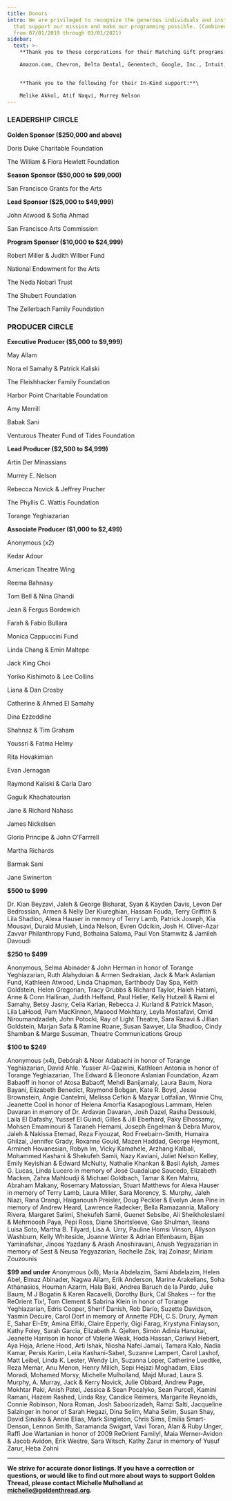 ```yaml
---
title: Donors
intro: We are privileged to recognize the generous individuals and institutions
  that support our mission and make our programming possible. (Combined gifts
  from 07/01/2019 through 03/01/2021)
sidebar:
  text: >-
    **Thank you to these corporations for their Matching Gift programs:** \

    Amazon.com, Chevron, Delta Dental, Genentech, Google, Inc., Intuit, Literary Managers and Dramaturgs of the Americas, Netflix, SAP Software Solutions, Thermo Fisher, Tivo Platform Technologies, UC Berkeley Center for Middle Eastern Studies, Visa, Inc., WomenArts, Working Solutions


    **Thank you to the following for their In-Kind support:**\

    Melike Akkol, Atif Naqvi, Murrey Nelson
---
```

### **LEADERSHIP CIRCLE**

**Golden Sponsor ($250,000 and above)**

Doris Duke Charitable Foundation

The William & Flora Hewlett Foundation

**Season Sponsor ($50,000 to $99,000)**

San Francisco Grants for the Arts

**Lead Sponsor ($25,000 to $49,999)**

John Atwood & Sofia Ahmad

San Francisco Arts Commission

**Program Sponsor ($10,000 to $24,999)**

Robert Miller & Judith Wilber Fund

National Endowment for the Arts

The Neda Nobari Trust

The Shubert Foundation

The Zellerbach Family Foundation

### **PRODUCER CIRCLE**

**Executive Producer ($5,000 to $9,999)**

May Allam

Nora el Samahy & Patrick Kaliski

The Fleishhacker Family Foundation

Harbor Point Charitable Foundation

Amy Merrill

Babak Sani

Venturous Theater Fund of Tides Foundation

**Lead Producer ($2,500 to $4,999)**

Artin Der Minassians

Murrey E. Nelson

Rebecca Novick & Jeffrey Prucher

The Phyllis C. Wattis Foundation

Torange Yeghiazarian

**Associate Producer ($1,000 to $2,499)**

Anonymous (x2)

Kedar Adour

American Theatre Wing

Reema Bahnasy

Tom Bell & Nina Ghandi

Jean & Fergus Bordewich

Farah & Fabio Bullara

Monica Cappuccini Fund

Linda Chang & Emin Maltepe

Jack King Choi

Yoriko Kishimoto & Lee Collins

Liana & Dan Crosby

Catherine & Ahmed El Samahy

Dina Ezzeddine

Shahnaz & Tim Graham

Youssri & Fatma Helmy

Rita Hovakimian

Evan Jernagan

Raymond Kaliski & Carla Daro

Gaguik Khachatourian

Jane & Richard Nahass

James Nickelsen

Gloria Principe & John O'Farrrell

Martha Richards

Barmak Sani

Jane Swinerton

**$500 to $999**

Dr. Kian Beyzavi, Jaleh & George Bisharat, Syan & Kayden Davis, Levon Der Bedrossian, Armen & Nelly Der Kiureghian, Hassan Fouda, Terry Griffith & Lila Shadloo, Alexa Hauser in memory of Terry Lamb, Patrick Joseph, Kia Mousavi, Duraid Musleh, Linda Nelson, Evren Odcikin, Josh H. Oliver-Azar Zavvar Philanthropy Fund, Bothaina Salama, Paul Von Stamwitz & Jamileh Davoudi

**$250 to $499**

Anonymous, Selma Abinader & John Herman in honor of Torange Yeghiazarian, Ruth Alahydoian & Armen Sedrakian, Jack & Mark Aslanian Fund, Kathleen Atwood, Linda Chapman, Earthbody Day Spa, Keith Goldstein, Helen Gregorian, Tracy Grubbs & Richard Taylor, Haleh Hatami, Anne & Conn Hallinan, Judith Helfand, Paul Heller, Kelly Hutzell & Rami el Samahy, Betsy Jasny, Celia Karian, Rebecca J. Kurland & Patrick Mason, Lila LaHood, Pam MacKinnon, Masood Mokhtary, Leyla Mostafavi, Omid Niroumandzadeh, John Potocki, Ray of Light Theatre, Sara Razavi & Jillian Goldstein, Marjan Safa & Ramine Roane, Susan Sawyer, Lila Shadloo, Cindy Shamban & Marge Sussman, Theatre Communications Group

**$100 to $249**

Anonymous (x4), Debórah & Noor Adabachi in honor of Torange Yeghiazarian, David Ahle. Yusser Al-Qazwini, Kathleen Antonia in honor of Torange Yeghiazarian, The Edward & Eleonore Aslanian Foundation, Azam Babaoff in honor of Atosa Babaoff, Mehdi Banijamaly, Laura Baum, Nora Bayani, Elizabeth Benedict, Raymond Bobgan, Kate R. Boyd, Jesse Brownstein, Angie Cantelmi, Melissa Cefkin & Mazyar Lotfalian, Winnie Chu, Jeanette Cool in honor of Helena Amorfia Kasapoglous Lammam, Helen Davaran in memory of Dr. Ardavan Davaran, Josh Dazel, Rasha Dessouki, Laila El Dafashy, Yussef El Guindi, Gilles & Jill Eberhard, Paky Elhossamy, Mohsen Emaminouri & Taraneh Hemami, Joseph Engelman & Debra Murov, Jaleh & Nakissa Etemad, Reza Fiyouzat, Rod Freebairn-Smith, Humaira Ghilzai, Jennifer Grady, Roxanne Gould, Mazen Haddad, George Heymont, Armineh Hovanesian, Robyn Im, Vicky Kamahele, Arzhang Kalbali, Mohammed Kashani & Shekufeh Samii, Nazy Kaviani, Juliet Nelson Kelley, Emily Keyishian & Edward McNulty, Nathalie Khankan & Basil Ayish, James G. Lucas, Linda Lucero in memory of José Guadalupe Saucedo, Elizabeth Macken, Zahra Mahloudji & Michael Goldbach, Tamar & Ken Mahru, Abraham Makany, Rosemary Matossian, Stuart Matthews for Alexa Hauser in memory of Terry Lamb, Laura Miller, Sara Morency, S. Murphy, Jaleh Niazi, Rana Orangi, Haiganoush Preisler, Doug Peckler & Evelyn Jean Pine in memory of Andrew Heard, Lawrence Radecker, Bella Ramazannia, Mallory Rivera, Margaret Salimi, Shekufeh Samii, Guenet Sebsibe, Ali Sheikholeslami & Mehrnoosh Paya, Pepi Ross, Diane Shortsleeve, Gae Shulman, Ileana Luisa Soto, Martha B. Tilyard, Lisa A. Urry, Pauline Homsi Vinson, Allyson Washburn, Kelly Whiteside, Joanne Winter & Adrian Elfenbaum, Bijan Yaminafshar, Jinoos Yazdany & Arash Anoshiravani, Anush Yegyazarian in memory of Sest & Neusa Yegyazarian, Rochelle Zak, Iraj Zolnasr, Miriam Zouzounis

**$99 and under**
Anonymous (x8), Maria Abdelazim, Sami Abdelazim, Helen Abel, Elmaz Abinader, Nagwa Allam, Erik Anderson, Marine Arakelians, Soha Athanasios, Houman Azarm, Hala Baki, Andrea Baruch de la Pardo, Julie Baum, M J Bogatin & Karen Racavelli, Dorothy Burk, Cal Shakes -- for the ReOrient Tix!, Tom Clement & Sabrina Klein in honor of Torange Yeghiazarian, Edris Cooper, Sherif Danish, Rob Dario, Suzette Davidson, Yasmin Decuire, Carol Dorf in memory of Annette PDH, C.S. Drury, Ayman E, Sahar El-Etr, Amina Elfiki, Claire Epperly, Gigi Farag, Krystyna Finlayson, Kathy Foley, Sarah Garcia, Elizabeth A. Gjelten, Simón Adinia Hanukai, Jeanette Harrison in honor of Valerie Weak, Hoda Hassan, Cariwyl Hebert, Aya Hoja, Arlene Hood, Arti Ishak, Niosha Nafei Jamali, Tamara Kalo, Nadia Kamar, Persis Karim, Leila Kashani-Sabet, Suzanne Lampert, Carol Lashof, Matt Leibel, Linda K. Lester, Wendy Lin, Suzanna Loper, Catherine Luedtke, Reza Memar, Anu Menon, Henry Milich, Sepi Hejazi Moghadam, Elias Moradi, Mohamed Morsy, Michelle Mulholland, Majd Murad, Laura S. Murphy, A. Murray, Jack & Kerry Novick, Julie Obbard, Andrew Page, Mokhtar Paki, Anish Patel, Jessica & Sean Pocalyko, Sean Purcell, Kamini Ramani, Hazem Rashed, Linda Ray, Candice Reimers, Margarite Reynolds, Connie Robinson, Nora Roman, Josh Saboorizadeh, Ramzi Salti, Jacqueline Salzinger in honor of Sarah Hegazi, Dina Selim, Maha Selim, Susan Shay, David Sinaiko & Annie Elias, Mark Singleton, Chris Sims, Emilia Smart-Denson, Lennon Smith, Saramanda Swigart, Vavi Toran, Alan & Ruby Unger, Raffi Joe Wartanian in honor of 2009 ReOrient Family!, Maia Werner-Avidon & Jacob Avidon, Erik Westre, Sara Witsch, Kathy Zarur in memory of Yusuf Zarur, Heba Zohni

- - -

**We strive for accurate donor listings. If you have a correction or questions, or would like to find out more about ways to support Golden Thread, please contact Michelle Mulholland at [michelle@goldenthread.org](mailto:michelle@goldenthread.org).**
